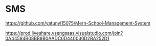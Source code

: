 # SMS

https://github.com/yatunyi15075/Mern-School-Management-System

 
 https://prod.liveshare.vsengsaas.visualstudio.com/join?0A44584B08BB8B0AADC0D440030D2BA252D1